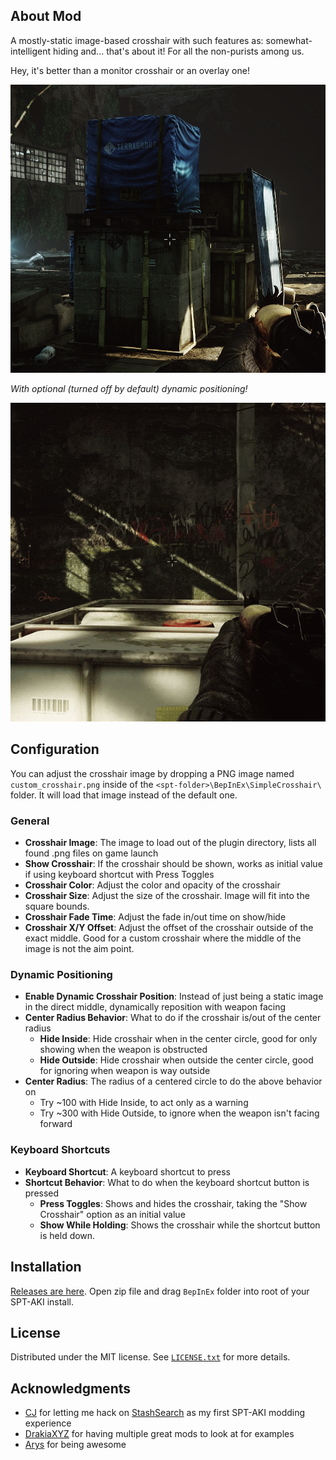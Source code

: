 ## About Mod

A mostly-static image-based crosshair with such features as: somewhat-intelligent hiding and... that's about it! For all the non-purists among us.

Hey, it's better than a monitor crosshair or an overlay one!

![it's a crosshair](Screenshots/crosshair.png)

*With optional (turned off by default) dynamic positioning!*

![dynamic crosshair](Screenshots/dynamic_crosshair.gif)

## Configuration

You can adjust the crosshair image by dropping a PNG image named `custom_crosshair.png` inside of the `<spt-folder>\BepInEx\SimpleCrosshair\` folder. It will load that image instead of the default one.

### General

- **Crosshair Image**: The image to load out of the plugin directory, lists all found .png files on game launch
- **Show Crosshair**: If the crosshair should be shown, works as initial value if using keyboard shortcut with Press Toggles
- **Crosshair Color**: Adjust the color and opacity of the crosshair
- **Crosshair Size**: Adjust the size of the crosshair. Image will fit into the square bounds.
- **Crosshair Fade Time**: Adjust the fade in/out time on show/hide
- **Crosshair X/Y Offset**: Adjust the offset of the crosshair outside of the exact middle. Good for a custom crosshair where the middle of the image is not the aim point.

### Dynamic Positioning
- **Enable Dynamic Crosshair Position**: Instead of just being a static image in the direct middle, dynamically reposition with weapon facing
- **Center Radius Behavior**: What to do if the crosshair is/out of the center radius
    - **Hide Inside**: Hide crosshair when in the center circle, good for only showing when the weapon is obstructed
    - **Hide Outside**: Hide crosshair when outside the center circle, good for ignoring when weapon is way outside
- **Center Radius**: The radius of a centered circle to do the above behavior on
    - Try ~100 with Hide Inside, to act only as a warning
    - Try ~300 with Hide Outside, to ignore when the weapon isn't facing forward

### Keyboard Shortcuts
- **Keyboard Shortcut**: A keyboard shortcut to press
- **Shortcut Behavior**: What to do when the keyboard shortcut button is pressed
    - **Press Toggles**: Shows and hides the crosshair, taking the "Show Crosshair" option as an initial value
    - **Show While Holding**: Shows the crosshair while the shortcut button is held down.

## Installation

[Releases are here](https://github.com/mpstark/SPT-SimpleCrosshair/releases). Open zip file and drag `BepInEx` folder into root of your SPT-AKI install.

## License

Distributed under the MIT license. See [`LICENSE.txt`](LICENSE.txt) for more details.

## Acknowledgments

- [CJ](https://github.com/CJ-SPT) for letting me hack on [StashSearch](https://github.com/CJ-SPT/StashSearch) as my first SPT-AKI modding experience
- [DrakiaXYZ](https://github.com/DrakiaXYZ) for having multiple great mods to look at for examples
- [Arys](https://github.com/Nympfonic) for being awesome
